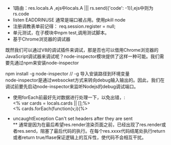 * 1路由：res.locals.A  ,ejs中locals.A  ||| rs.send({'code': -1}),ejs中则为rs.code
* listen EADDRINUSE   通常是端口被占用。使用pkill node
* 注册调教表单前记得：		req.session.register = null;
* 单元测试，在子模块中npm test,调用测试脚本。 <br>
* 基于Chrome浏览器的调试器  <br>

既然我们可以通过V8的调试插件来调试，那是否也可以借用Chrome浏览器的JavaScript调试器来调试呢？node-inspector模块提供了这样一种可能。我们需要先通过npm来安装node-inspector   <br>

npm install -g node-inspector  // -g 导入安装路径到环境变量 <br>
node-inspector是通过websocket方式来转向debug输入输出的。因此，我们在调试前要先启动node-inspector来监听Nodejs的debug调试端口。 <br>

* 使用forEach前最好先对数据进行处理一下，以免出错，:<br>	
	<% var cards = locals.cards || [];%> <br>
	<% cards.forEach(function(v,i){%>

* uncaughtException Can't set headers after they are sent<br>
** 通常是因为在最后希望res.render渲染页面之前，已经出现了res.render或者res.send，阻塞了最后代码的执行。在每个res.xxxx代码结尾处执行return或者return true/flase保证逻辑上的互斥性，使代码不会相互干扰。
